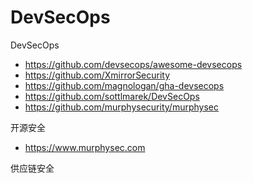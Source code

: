 # DevSecOps
DevSecOps

- https://github.com/devsecops/awesome-devsecops
- https://github.com/XmirrorSecurity
- https://github.com/magnologan/gha-devsecops
- https://github.com/sottlmarek/DevSecOps
- https://github.com/murphysecurity/murphysec

开源安全

- https://www.murphysec.com

供应链安全